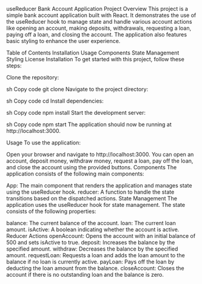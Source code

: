 useReducer Bank Account Application
Project Overview
This project is a simple bank account application built with React. It demonstrates the use of the useReducer hook to manage state and handle various account actions like opening an account, making deposits, withdrawals, requesting a loan, paying off a loan, and closing the account. The application also features basic styling to enhance the user experience.

Table of Contents
Installation
Usage
Components
State Management
Styling
License
Installation
To get started with this project, follow these steps:

Clone the repository:

sh
Copy code
git clone <repository-url>
Navigate to the project directory:

sh
Copy code
cd <project-directory>
Install dependencies:

sh
Copy code
npm install
Start the development server:

sh
Copy code
npm start
The application should now be running at http://localhost:3000.

Usage
To use the application:

Open your browser and navigate to http://localhost:3000.
You can open an account, deposit money, withdraw money, request a loan, pay off the loan, and close the account using the provided buttons.
Components
The application consists of the following main components:

App: The main component that renders the application and manages state using the useReducer hook.
reducer: A function to handle the state transitions based on the dispatched actions.
State Management
The application uses the useReducer hook for state management. The state consists of the following properties:

balance: The current balance of the account.
loan: The current loan amount.
isActive: A boolean indicating whether the account is active.
Reducer Actions
openAccount: Opens the account with an initial balance of 500 and sets isActive to true.
deposit: Increases the balance by the specified amount.
withdraw: Decreases the balance by the specified amount.
requestLoan: Requests a loan and adds the loan amount to the balance if no loan is currently active.
payLoan: Pays off the loan by deducting the loan amount from the balance.
closeAccount: Closes the account if there is no outstanding loan and the balance is zero.